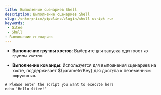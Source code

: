 ```yaml
---
title: Выполнение сценариев Shell
description: Выполнение сценариев Shell
slug: /enterprise/pipeline/plugin/shell-script-run
keywords:
 - Gitee
 - Shell
- Выполнение сценариев
---
```


- **Выполнение группы хостов**: Выберите для запуска один хост из группы хостов.

- **Выполнение команды**: Используется для выполнения сценариев на хосте, поддерживает ${parameterKey} для доступа к переменным окружения.

```shell
# Please enter the script you want to execute here
echo 'Hello Gitee!'
```
